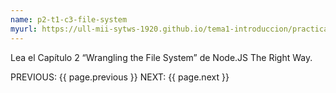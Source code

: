 ```yaml
---
name: p2-t1-c3-file-system
myurl: https://ull-mii-sytws-1920.github.io/tema1-introduccion/practicas/p2-t1-c3-file-system/
---
```


Lea el Capítulo 2 “Wrangling the File System” de Node.JS The Right Way.

PREVIOUS: {{ page.previous }} NEXT: {{ page.next }}
